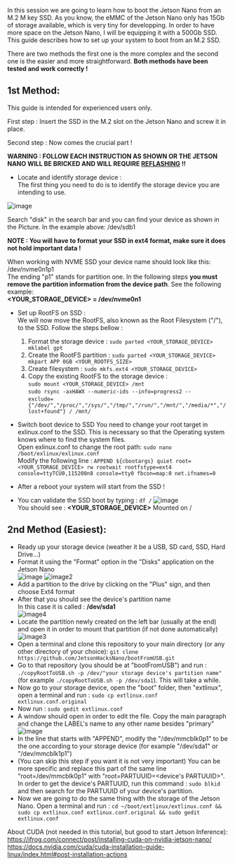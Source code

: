 In this session we are going to learn how to boot the Jetson Nano from an M.2 M key SSD. As you know, the eMMC of the Jetson Nano only has 15Gb of storage available, which is very tiny for developping. In order to have more space on the Jetson Nano, I will be equipping it with a 500Gb SSD. This guide describes how to set up your system to boot from an M.2 SSD.<br>

There are two methods the first one is the more complex and the second one is the easier and more straightforward. **Both methods have been tested and work correctly !**<br>

## 1st Method:

This guide is intended for experienced users only.

First step : Insert the SSD in the M.2 slot on the Jetson Nano and screw it in place.<br>

Second step : Now comes the crucial part !

**WARNING : FOLLOW EACH INSTRUCTION AS SHOWN OR THE JETSON NANO WILL BE BRICKED AND WILL REQUIRE [REFLASHING](https://github.com/anasderkaoui/AutoRCX/blob/main/Additional%20reports/1st%20report.md) !!** <br>

- Locate and identify storage device :<br>
  The first thing you need to do is to identify the storage device you are intending to use.

![image](https://github.com/anasderkaoui/AutoRCX/assets/115218309/b924526d-8872-4430-a444-77afc24b8f00)

Search "disk" in the search bar and you can find your device as shown in the Picture. In the example above: /dev/sdb1

**NOTE : You will have to format your SSD in ext4 format, make sure it does not hold important data !** <br>

When working with NVME SSD your device name should look like this: /dev/nvme0n1p1<br>
The ending "p1" stands for partition one. In the following steps **you must remove the partition information from the device path**. See the following example:<br>
**<YOUR_STORAGE_DEVICE> = /dev/nvme0n1**

- Set up RootFS on SSD :<br>
  We will now move the RootFS, also known as the Root Filesystem ("/"), to the SSD. Follow the steps bellow :<br>
  1. Format the storage device : `sudo parted <YOUR_STORAGE_DEVICE> mklabel gpt`
  2. Create the RootFS partition : `sudo parted <YOUR_STORAGE_DEVICE> mkpart APP 0GB <YOUR_ROOTFS_SIZE>`
  3. Create filesystem : `sudo mkfs.ext4 <YOUR_STORAGE_DEVICE>`
  4. Copy the existing RootFS to the storage device :<br>
     `sudo mount <YOUR_STORAGE_DEVICE> /mnt`<br>
     `sudo rsync -axHAWX --numeric-ids --info=progress2 --`<br>
     `exclude={"/dev/","/proc/","/sys/","/tmp/","/run/","/mnt/","/media/*","/lost+found"} / /mnt/`<br>
     
- Switch boot device to SSD
You need to change your root target in exlinux.conf to the SSD. This is necessary so that the Operating system knows where to find the system files.<br>
Open exlinux.conf to change the root path: `sudo nano /boot/exlinux/exlinux.conf`<br>
Modify the following line : `APPEND ${cbootargs} quiet root=<YOUR_STORAGE_DEVICE> rw rootwait rootfstype=ext4 console=ttyTCU0,115200n8 console=tty0 fbcon=map:0 net.ifnames=0`

- After a reboot your system will start from the SSD !<br>
  
- You can validate the SSD boot by typing : `df /`
![image](https://github.com/anasderkaoui/AutoRCX/assets/115218309/200a7fda-b2ed-43d3-a9d4-2480c9b44f43)<br>
You should see : **<YOUR_STORAGE_DEVICE>** Mounted on /

## 2nd Method (Easiest):

- Ready up your storage device (weather it be a USB, SD card, SSD, Hard Drive...) <br>
- Format it using the "Format" option in the "Disks" application on the Jetson Nano <br>
![image](https://github.com/anasderkaoui/AutoRCX/assets/115218309/f07d0288-139d-4609-bfe1-fee7217debca)
![image2](https://github.com/anasderkaoui/AutoRCX/assets/115218309/bf8dae60-09b8-45dc-9602-05985d6ca901)
- Add a partition to the drive by clicking on the "Plus" sign, and then choose Ext4 format
- After that you should see the device's partition name <br> In this case it is called : **/dev/sda1** <br>
![image4](https://github.com/anasderkaoui/AutoRCX/assets/115218309/47309926-aafd-4f6e-a1d2-771a7444e3d4)
- Locate the partition newly created on the left bar (usually at the end) and open it in order to mount that partition (if not done automatically)
![image3](https://github.com/anasderkaoui/AutoRCX/assets/115218309/258d0d67-6b98-4c54-8b75-f22c76c640bf)
- Open a terminal and clone this repository to your main directory (or any other directory of your choice): `git clone https://github.com/JetsonHacksNano/bootFromUSB.git`
- Go to that repository (you should be at "bootFromUSB") and run : `./copyRootToUSB.sh -p /dev/"your storage device's partition name"` (for example `./copyRootToUSB.sh -p /dev/sda1`). This will take a while.
- Now go to your storage device, open the "boot" folder, then "extlinux", open a terminal and run : `sudo cp extlinux.conf extlinux.conf.original`
- Now run : `sudo gedit extlinux.conf`
- A window should open in order to edit the file. Copy the main paragraph and change the LABEL's name to any other name besides "primary" <br>
![image](https://github.com/anasderkaoui/AutoRCX/assets/115218309/c26f8a6a-ff04-4b59-9c92-a8a5a087ba84)
- In the line that starts with "APPEND", modify the "/dev/mmcblk0p1" to be the one according to your storage device (for example "/dev/sda1" or "/dev/mmcblk1p1")
- (You can skip this step if you want it is not very important) You can be more specific and replace this part of the same line "root=/dev/mmcblk0p1" with "root=PARTUUID=<device's PARTUUID>". In order to get the device's PARTUUID, run this command : `sudo blkid` and then search for the PARTUUID of your device's partition.
- Now we are going to do the same thing with the storage of the Jetson Nano. Open a terminal and run : `cd ~/boot/extlinux/extlinux.conf && sudo cp extlinux.conf extlinux.conf.original && sudo gedit extlinux.conf`


About CUDA (not needed in this tutorial, but good to start Jetson Inference):
https://jfrog.com/connect/post/installing-cuda-on-nvidia-jetson-nano/ <br>
https://docs.nvidia.com/cuda/cuda-installation-guide-linux/index.html#post-installation-actions
